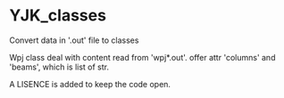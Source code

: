 # YJK_classes
Convert data in '.out' file to classes

Wpj class deal with content read from 'wpj*.out'. offer attr 'columns' and 'beams', which is list of str.

A LISENCE is added to keep the code open. 
